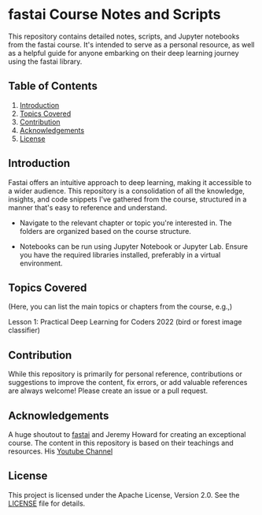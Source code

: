 # fastai Course Notes and Scripts

This repository contains detailed notes, scripts, and Jupyter notebooks from the fastai course. It's intended to serve as a personal resource, as well as a helpful guide for anyone embarking on their deep learning journey using the fastai library.

## Table of Contents

1. [Introduction](#introduction)
2. [Topics Covered](#topics-covered)
3. [Contribution](#contribution)
4. [Acknowledgements](#acknowledgements)
5. [License](#license)

## Introduction

Fastai offers an intuitive approach to deep learning, making it accessible to a wider audience. This repository is a consolidation of all the knowledge, insights, and code snippets I've gathered from the course, structured in a manner that's easy to reference and understand.

- Navigate to the relevant chapter or topic you're interested in. The folders are organized based on the course structure.

- Notebooks can be run using Jupyter Notebook or Jupyter Lab. Ensure you have the required libraries installed, preferably in a virtual environment.

## Topics Covered

(Here, you can list the main topics or chapters from the course, e.g.,)

Lesson 1: Practical Deep Learning for Coders 2022 (bird or forest image classifier)


## Contribution

While this repository is primarily for personal reference, contributions or suggestions to improve the content, fix errors, or add valuable references are always welcome! Please create an issue or a pull request.

## Acknowledgements

A huge shoutout to [fastai](https://www.fast.ai/) and Jeremy Howard for creating an exceptional course. The content in this repository is based on their teachings and resources. 
His [Youtube Channel](https://www.youtube.com/@howardjeremyp)

## License

This project is licensed under the Apache License, Version 2.0. See the [LICENSE](LICENSE) file for details.
